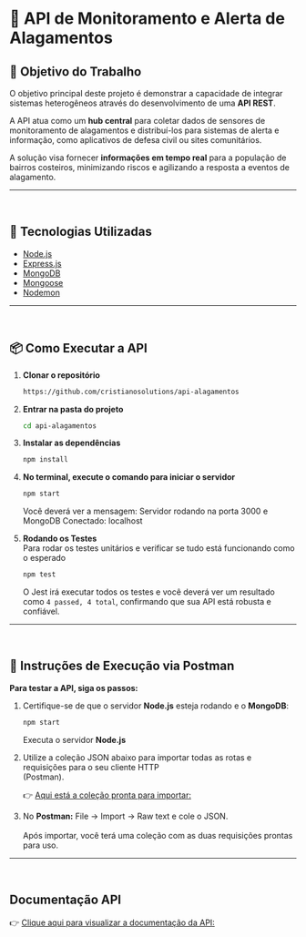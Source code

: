 # 🌊 API de Monitoramento e Alerta de Alagamentos

## 🎯 Objetivo do Trabalho
O objetivo principal deste projeto é demonstrar a capacidade de integrar sistemas heterogêneos através do desenvolvimento de uma **API REST**.  

A API atua como um **hub central** para coletar dados de sensores de monitoramento de alagamentos e distribuí-los para sistemas de alerta e informação, como aplicativos de defesa civil ou sites comunitários.  

A solução visa fornecer **informações em tempo real** para a população de bairros costeiros, minimizando riscos e agilizando a resposta a eventos de alagamento.

---
<br>

## 🚀 Tecnologias Utilizadas

- [Node.js](https://nodejs.org/)  
- [Express.js](https://expressjs.com/)  
- [MongoDB](https://www.mongodb.com/)  
- [Mongoose](https://mongoosejs.com/)  
- [Nodemon](https://www.npmjs.com/package/nodemon)

---
<br>

## 📦 Como Executar a API

1. **Clonar o repositório**
   ```bash
   https://github.com/cristianosolutions/api-alagamentos      
2. **Entrar na pasta do projeto**
   ```bash
   cd api-alagamentos
3. **Instalar as dependências**
   ```bash
   npm install
4. **No terminal, execute o comando para iniciar o servidor**
   ```bash
   npm start   
   ```
   Você deverá ver a mensagem: Servidor rodando na porta 3000 e MongoDB Conectado: localhost
   
6. **Rodando os Testes**
   <br>
   Para rodar os testes unitários e verificar se tudo está funcionando como o esperado
   ```bash
   npm test
   ```
   O Jest irá executar todos os testes e você deverá ver um resultado como `4 passed, 4 total`, confirmando que sua API está robusta e confiável.
   <br>

---
<br>

## 🚀 Instruções de Execução via Postman

   **Para testar a API, siga os passos:**

1. Certifique-se de que o servidor **Node.js** esteja rodando e o **MongoDB**:
   ```bash
   npm start
   ```
   Executa o servidor **Node.js**
2. Utilize a coleção JSON abaixo para importar todas as rotas e requisições para o seu cliente HTTP
   <br>
   (Postman).
   
   👉 [Aqui está a coleção pronta para importar:](https://github.com/cristianosolutions/api-alagamentos/blob/main/src/postman/collection.json)
   
4. No **Postman:** File -> Import -> Raw text e cole o JSON.
   <br><br>
   Após importar, você terá uma coleção com as duas requisições prontas para uso.

---

<br>

## Documentação API

   👉 [Clique aqui para visualizar a documentação da API:](https://github.com/cristianosolutions/api-alagamentos/blob/main/doc/architecture.md)

<br><br>   

   
